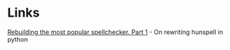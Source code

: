 # Links

[Rebuilding the most popular spellchecker. Part 1](https://zverok.github.io/blog/2021-01-05-spellchecker-1.html) - On rewriting hunspell in python

